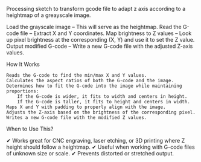Processing sketch to transform gcode file to adapt z axis according to a heightmap of a greayscale image.

Load the grayscale image – This will serve as the heightmap.
Read the G-code file – Extract X and Y coordinates.
Map brightness to Z values – Look up pixel brightness at the corresponding (X, Y) and use it to set the Z value.
Output modified G-code – Write a new G-code file with the adjusted Z-axis values.

How It Works

    Reads the G-code to find the min/max X and Y values.
    Calculates the aspect ratios of both the G-code and the image.
    Determines how to fit the G-code into the image while maintaining proportions:
        If the G-code is wider, it fits to width and centers in height.
        If the G-code is taller, it fits to height and centers in width.
    Maps X and Y with padding to properly align with the image.
    Adjusts the Z-axis based on the brightness of the corresponding pixel.
    Writes a new G-code file with the modified Z values.

When to Use This?

✔ Works great for CNC engraving, laser etching, or 3D printing where Z height should follow a heightmap.
✔ Useful when working with G-code files of unknown size or scale.
✔ Prevents distorted or stretched output.